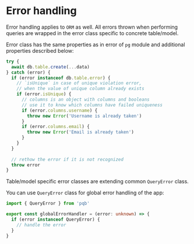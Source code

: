 # Error handling

Error handling applies to `ORM` as well.
All errors thrown when performing queries are wrapped in the error class specific to concrete table/model.

Error class has the same properties as in error of `pg` module and additional properties described below:

```ts
try {
  await db.table.create(...data)
} catch (error) {
  if (error instanceof db.table.error) {
    // `isUnique` in case of unique violation error,
    // when the value of unique column already exists
    if (error.isUnique) {
      // columns is an object with columns and booleans
      // use it to know which columns have failed uniqueness
      if (error.columns.username) {
        throw new Error('Username is already taken')
      }
      if (error.columns.email) {
        throw new Error('Email is already taken')
      }
    }
  }
  
  // rethow the error if it is not recognized
  throw error
}
```

Table/model specific error classes are extending common `QueryError` class.

You can use `QueryError` class for global error handling of the app:

```ts
import { QueryError } from 'pqb'

export const globalErrorHandler = (error: unknown) => {
  if (error instanceof QueryError) {
    // handle the error
  }
}
```
